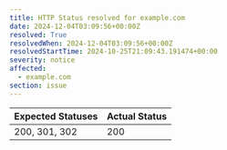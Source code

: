 ```yaml
---
title: HTTP Status resolved for example.com
date: 2024-12-04T03:09:56+00:00Z
resolved: True
resolvedWhen: 2024-12-04T03:09:56+00:00Z
resolvedStartTime: 2024-10-25T21:09:43.191474+00:00
severity: notice
affected:
  - example.com
section: issue
---
```


| Expected Statuses | Actual Status  |
|-------------------|----------------|
| 200, 301, 302 | 200 |

